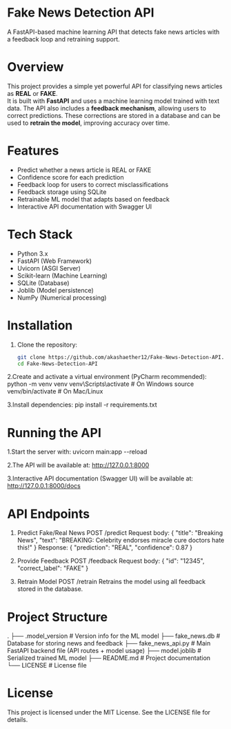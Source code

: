 # Fake News Detection API
A FastAPI-based machine learning API that detects fake news articles with a feedback loop and retraining support.

# Overview
This project provides a simple yet powerful API for classifying news articles as **REAL** or **FAKE**.  
It is built with **FastAPI** and uses a machine learning model trained with text data.
The API also includes a **feedback mechanism**, allowing users to correct predictions. These corrections are stored in a database and can be used to **retrain the model**, improving accuracy over time.

# Features
- Predict whether a news article is REAL or FAKE  
- Confidence score for each prediction  
- Feedback loop for users to correct misclassifications  
- Feedback storage using SQLite  
- Retrainable ML model that adapts based on feedback  
- Interactive API documentation with Swagger UI  

# Tech Stack
- Python 3.x  
- FastAPI (Web Framework)  
- Uvicorn (ASGI Server)  
- Scikit-learn (Machine Learning)  
- SQLite (Database)  
- Joblib (Model persistence)  
- NumPy (Numerical processing)  

# Installation
1. Clone the repository:
   ```bash
   git clone https://github.com/akashaether12/Fake-News-Detection-API.git
   cd Fake-News-Detection-API

2.Create and activate a virtual environment (PyCharm recommended):
   python -m venv venv
   venv\Scripts\activate     # On Windows
   source venv/bin/activate  # On Mac/Linux

3.Install dependencies:
   pip install -r requirements.txt

# Running the API
1.Start the server with:
   uvicorn main:app --reload

2.The API will be available at:
   http://127.0.0.1:8000

3.Interactive API documentation (Swagger UI) will be available at:
   http://127.0.0.1:8000/docs

# API Endpoints
1. Predict Fake/Real News
POST /predict
Request body:
   {
     "title": "Breaking News",
     "text": "BREAKING: Celebrity endorses miracle cure doctors hate this!"
   }
Response:
   {
     "prediction": "REAL",
     "confidence": 0.87
   }

2. Provide Feedback
POST /feedback
Request body:
   {
     "id": "12345",
     "correct_label": "FAKE"
   }

3. Retrain Model
POST /retrain
Retrains the model using all feedback stored in the database.

# Project Structure
.
├── .model_version       # Version info for the ML model
├── fake_news.db         # Database for storing news and feedback
├── fake_news_api.py     # Main FastAPI backend file (API routes + model usage)
├── model.joblib         # Serialized trained ML model
├── README.md            # Project documentation
└── LICENSE              # License file

# License
This project is licensed under the MIT License. See the LICENSE file for details.
